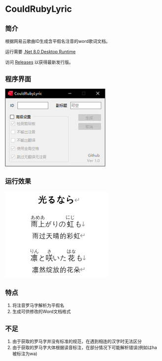 # CouldRubyLyric

## 简介

根据网易云歌曲ID生成含平假名注音的word歌词文档。

运行需要 [.Net 8.0 Desktop Runtime](https://dotnet.microsoft.com/zh-cn/download/dotnet/thank-you/runtime-desktop-8.0.18-windows-x64-installer)

访问 [Releases](https://github.com/EnableAria/CouldRubyLyric/releases) 以获得最新发行版。

## 程序界面

![](/img/main.png "主程序")

## 运行效果

![](/img/example.png "注音歌词文件示例")

## 特点

1. 将注音罗马字解析为平假名
2. 生成可供修改的Word文档格式

## 不足

1. 由于获取的罗马字并没有标准的规范，在遇到相连的汉字时无法区分
2. 由于获取的罗马字大体根据读音标注，在部分情况下可能解析错误(例如はha被标注为wa)
